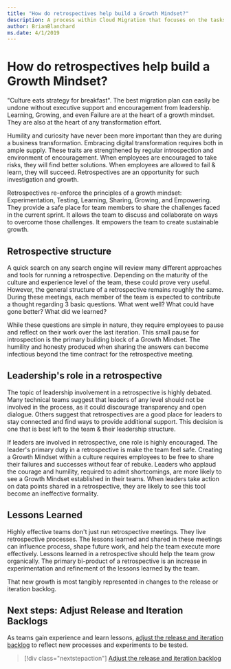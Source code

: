 ```yaml
---
title: "How do retrospectives help build a Growth Mindset?"
description: A process within Cloud Migration that focuses on the tasks of migrating workloads to the cloud
author: BrianBlanchard
ms.date: 4/1/2019
---
```


# How do retrospectives help build a Growth Mindset?

"Culture eats strategy for breakfast". The best migration plan can easily be undone without executive support and encouragement from leadership. Learning, Growing, and even Failure are at the heart of a growth mindset. They are also at the heart of any transformation effort.

Humility and curiosity have never been more important than they are during a business transformation. Embracing digital transformation requires both in ample supply. These traits are strengthened by regular introspection and environment of encouragement. When employees are encouraged to take risks, they will find better solutions. When employees are allowed to fail & learn, they will succeed. Retrospectives are an opportunity for such investigation and growth.

Retrospectives re-enforce the principles of a growth mindset: Experimentation, Testing, Learning, Sharing, Growing, and Empowering. They provide a safe place for team members to share the challenges faced in the current sprint. It allows the team to discuss and collaborate on ways to overcome those challenges. It empowers the team to create sustainable growth.

## Retrospective structure

A quick search on any search engine will review many different approaches and tools for running a retrospective. Depending on the maturity of the culture and experience level of the team, these could prove very useful. However, the general structure of a retrospective remains roughly the same. During these meetings, each member of the team is expected to contribute a thought regarding 3 basic questions. What went well? What could have gone better? What did we learned?

While these questions are simple in nature, they require employees to pause and reflect on their work over the last iteration. This small pause for introspection is the primary building block of a Growth Mindset. The humility and honesty produced when sharing the answers can become infectious beyond the time contract for the retrospective meeting.

## Leadership's role in a retrospective

The topic of leadership involvement in a retrospective is highly debated. Many technical teams suggest that leaders of any level should not be involved in the process, as it could discourage transparency and open dialogue. Others suggest that retrospectives are a good place for leaders to stay connected and find ways to provide additional support. This decision is one that is best left to the team & their leadership structure.

If leaders are involved in retrospective, one role is highly encouraged. The leader's primary duty in a retrospective is make the team feel safe. Creating a Growth Mindset within a culture requires employees to be free to share their failures and successes without fear of rebuke. Leaders who applaud the courage and humility, required to admit shortcomings, are more likely to see a Growth Mindset established in their teams. When leaders take action on data points shared in a retrospective, they are likely to see this tool become an ineffective formality.

## Lessons Learned

Highly effective teams don't just run retrospective meetings. They live retrospective processes. The lessons learned and shared in these meetings can influence process, shape future work, and help the team execute more effectively. Lessons learned in a retrospective should help the team grow organically. The primary bi-product of a retrospective is an increase in experimentation and refinement of the lessons learned by the team.

That new growth is most tangibly represented in changes to the release or iteration backlog.

## Next steps: Adjust Release and Iteration Backlogs

As teams gain experience and learn lessons, [adjust the release and iteration backlog](iteration-release-backlog.md) to reflect new processes and experiments to be tested.

> [!div class="nextstepaction"]
> [Adjust the release and iteration backlog](iteration-release-backlog.md)